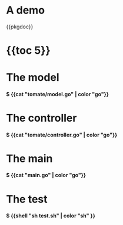 # A demo

{{pkgdoc}}

# {{toc 5}}

# The model

#### $ {{cat "tomate/model.go" | color "go"}}

# The controller

#### $ {{cat "tomate/controller.go" | color "go"}}

# The main

#### $ {{cat "main.go" | color "go"}}

# The test

#### $ {{shell "sh test.sh" | color "sh" }}
